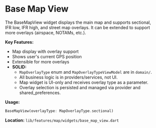 # Base Map View

The BaseMapView widget displays the main map and supports sectional, IFR low, IFR high, and street map overlays. It can be extended to support more overlays (airspace, NOTAMs, etc.).

**Key Features:**
- Map display with overlay support
- Shows user's current GPS position
- Extensible for more overlays
- **SOLID:**
  - `MapOverlayType` enum and `MapOverlayTypeViewModel` are in `domain/`.
  - All business logic is in providers/services, not UI.
  - Map widget is UI-only and receives overlay type as a parameter.
  - Overlay selection is persisted and managed via provider and shared_preferences.

**Usage:**
```dart
BaseMapView(overlayType: MapOverlayType.sectional)
```

**Location:**
`lib/features/map/widgets/base_map_view.dart`
